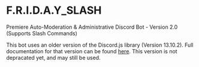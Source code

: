# F.R.I.D.A.Y_SLASH
 Premiere Auto-Moderation & Administrative Discord Bot - Version 2.0 (Supports Slash Commands) 

This bot uses an older version of the Discord.js library (Version 13.10.2). Full documentation for that version can be found [here](https://old.discordjs.dev/#/docs/discord.js/13.10.3/general/welcome). This version is not depracated yet, and may still be used. 
